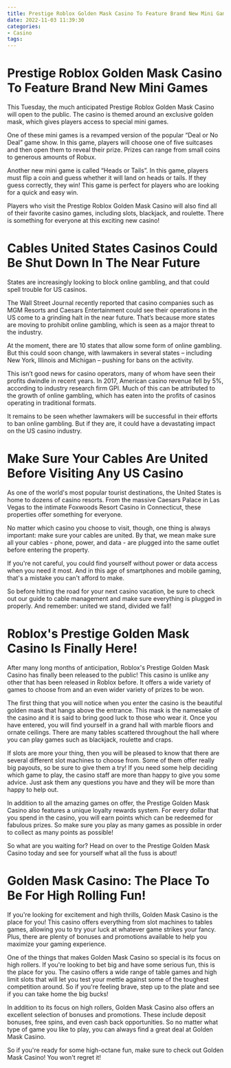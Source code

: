 ```yaml
---
title: Prestige Roblox Golden Mask Casino To Feature Brand New Mini Games
date: 2022-11-03 11:39:30
categories:
- Casino
tags:
---
```



#  Prestige Roblox Golden Mask Casino To Feature Brand New Mini Games

This Tuesday, the much anticipated Prestige Roblox Golden Mask Casino will open to the public. The casino is themed around an exclusive golden mask, which gives players access to special mini games.

One of these mini games is a revamped version of the popular “Deal or No Deal” game show. In this game, players will choose one of five suitcases and then open them to reveal their prize. Prizes can range from small coins to generous amounts of Robux.

Another new mini game is called “Heads or Tails”. In this game, players must flip a coin and guess whether it will land on heads or tails. If they guess correctly, they win! This game is perfect for players who are looking for a quick and easy win.

Players who visit the Prestige Roblox Golden Mask Casino will also find all of their favorite casino games, including slots, blackjack, and roulette. There is something for everyone at this exciting new casino!

#  Cables United States Casinos Could Be Shut Down In The Near Future

States are increasingly looking to block online gambling, and that could spell trouble for US casinos.

The Wall Street Journal recently reported that casino companies such as MGM Resorts and Caesars Entertainment could see their operations in the US come to a grinding halt in the near future. That’s because more states are moving to prohibit online gambling, which is seen as a major threat to the industry.

At the moment, there are 10 states that allow some form of online gambling. But this could soon change, with lawmakers in several states – including New York, Illinois and Michigan – pushing for bans on the activity.

This isn’t good news for casino operators, many of whom have seen their profits dwindle in recent years. In 2017, American casino revenue fell by 5%, according to industry research firm GPI. Much of this can be attributed to the growth of online gambling, which has eaten into the profits of casinos operating in traditional formats.

It remains to be seen whether lawmakers will be successful in their efforts to ban online gambling. But if they are, it could have a devastating impact on the US casino industry.

#  Make Sure Your Cables Are United Before Visiting Any US Casino

As one of the world's most popular tourist destinations, the United States is home to dozens of casino resorts. From the massive Caesars Palace in Las Vegas to the intimate Foxwoods Resort Casino in Connecticut, these properties offer something for everyone.

No matter which casino you choose to visit, though, one thing is always important: make sure your cables are united. By that, we mean make sure all your cables - phone, power, and data - are plugged into the same outlet before entering the property.

If you're not careful, you could find yourself without power or data access when you need it most. And in this age of smartphones and mobile gaming, that's a mistake you can't afford to make.

So before hitting the road for your next casino vacation, be sure to check out our guide to cable management and make sure everything is plugged in properly. And remember: united we stand, divided we fall!

#  Roblox's Prestige Golden Mask Casino Is Finally Here!

After many long months of anticipation, Roblox's Prestige Golden Mask Casino has finally been released to the public! This casino is unlike any other that has been released in Roblox before. It offers a wide variety of games to choose from and an even wider variety of prizes to be won.

The first thing that you will notice when you enter the casino is the beautiful golden mask that hangs above the entrance. This mask is the namesake of the casino and it is said to bring good luck to those who wear it. Once you have entered, you will find yourself in a grand hall with marble floors and ornate ceilings. There are many tables scattered throughout the hall where you can play games such as blackjack, roulette and craps.

If slots are more your thing, then you will be pleased to know that there are several different slot machines to choose from. Some of them offer really big payouts, so be sure to give them a try! If you need some help deciding which game to play, the casino staff are more than happy to give you some advice. Just ask them any questions you have and they will be more than happy to help out.

In addition to all the amazing games on offer, the Prestige Golden Mask Casino also features a unique loyalty rewards system. For every dollar that you spend in the casino, you will earn points which can be redeemed for fabulous prizes. So make sure you play as many games as possible in order to collect as many points as possible!

So what are you waiting for? Head on over to the Prestige Golden Mask Casino today and see for yourself what all the fuss is about!

#  Golden Mask Casino: The Place To Be For High Rolling Fun!

If you're looking for excitement and high thrills, Golden Mask Casino is the place for you! This casino offers everything from slot machines to tables games, allowing you to try your luck at whatever game strikes your fancy. Plus, there are plenty of bonuses and promotions available to help you maximize your gaming experience.

One of the things that makes Golden Mask Casino so special is its focus on high rollers. If you're looking to bet big and have some serious fun, this is the place for you. The casino offers a wide range of table games and high limit slots that will let you test your mettle against some of the toughest competition around. So if you're feeling brave, step up to the plate and see if you can take home the big bucks!

In addition to its focus on high rollers, Golden Mask Casino also offers an excellent selection of bonuses and promotions. These include deposit bonuses, free spins, and even cash back opportunities. So no matter what type of game you like to play, you can always find a great deal at Golden Mask Casino.

So if you're ready for some high-octane fun, make sure to check out Golden Mask Casino! You won't regret it!